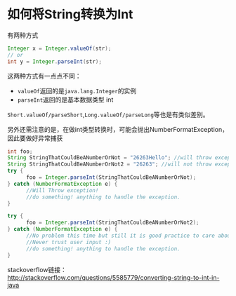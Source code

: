 # 如何将String转换为Int

有两种方式

```java
Integer x = Integer.valueOf(str);
// or
int y = Integer.parseInt(str);
```

这两种方式有一点点不同：

- `valueOf`返回的是`java.lang.Integer`的实例
- `parseInt`返回的是基本数据类型 int

`Short.valueOf/parseShort`,`Long.valueOf/parseLong`等也是有类似差别。

另外还需注意的是，在做int类型转换时，可能会抛出NumberFormatException，因此要做好异常捕获

```java
int foo;
String StringThatCouldBeANumberOrNot = "26263Hello"; //will throw exception
String StringThatCouldBeANumberOrNot2 = "26263"; //will not throw exception
try {
      foo = Integer.parseInt(StringThatCouldBeANumberOrNot);
} catch (NumberFormatException e) {
      //Will Throw exception!
      //do something! anything to handle the exception.
}

try {
      foo = Integer.parseInt(StringThatCouldBeANumberOrNot2);
} catch (NumberFormatException e) {
      //No problem this time but still it is good practice to care about exceptions.
      //Never trust user input :)
      //do something! anything to handle the exception.
}
```

stackoverflow链接：<http://stackoverflow.com/questions/5585779/converting-string-to-int-in-java>

